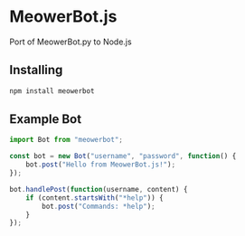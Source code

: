 # MeowerBot.js
Port of MeowerBot.py to Node.js
## Installing
```bash
npm install meowerbot
```
## Example Bot
```js
import Bot from "meowerbot";

const bot = new Bot("username", "password", function() {
    bot.post("Hello from MeowerBot.js!");
});

bot.handlePost(function(username, content) {
    if (content.startsWith("*help")) {
        bot.post("Commands: *help");
    }
});
```
